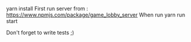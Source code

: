 yarn install
First run server from : https://www.npmjs.com/package/game_lobby_server
When run yarn run start
 
Don't forget to write tests ;) 